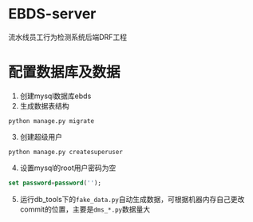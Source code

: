 # EBDS-server
流水线员工行为检测系统后端DRF工程

# 配置数据库及数据
1. 创建mysql数据库ebds
2. 生成数据表结构
```shell script
python manage.py migrate
```
3. 创建超级用户
```shell script
python manage.py createsuperuser
```

4. 设置mysql的root用户密码为空
```sql
set password=password('');
```

5. 运行db_tools下的`fake_data.py`自动生成数据，可根据机器内存自己更改commit的位置，主要是`dms_*.py`数据量大


